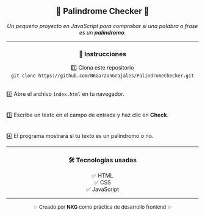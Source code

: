 <h2 align="center">🔄 Palindrome Checker 🔄</h2>

<p align="center">
  <em>Un pequeño proyecto en JavaScript para comprobar si una palabra o frase es un <strong>palíndromo</strong>.</em>
</p>

---

<h3 align="center">🚀 Instrucciones</h3>

<p align="center" style="font-size:14px">
1️⃣ Clona este repositorio<br>
<code>git clone https://github.com/NKGarzonGrajales/PalindromeChecker.git</code><br><br>

2️⃣ Abre el archivo <code>index.html</code> en tu navegador.<br><br>

3️⃣ Escribe un texto en el campo de entrada y haz clic en <strong>Check</strong>.<br><br>

4️⃣ El programa mostrará si tu texto es un palíndromo o no.
</p>

---

<h3 align="center">🛠️ Tecnologías usadas</h3>

<p align="center" style="font-size:14px">
✅ HTML<br>
✅ CSS<br>
✅ JavaScript
</p>

---

<p align="center" style="font-size:13px">
✨ Creado por <strong>NKG</strong> como práctica de desarrollo frontend ✨
</p>
